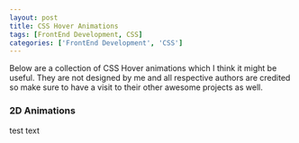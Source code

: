 ```yaml
---
layout: post
title: CSS Hover Animations
tags: [FrontEnd Development, CSS]
categories: ['FrontEnd Development', 'CSS'] 
---
```



Below are a collection of CSS Hover animations which I think it might be useful. They are not designed by me
and all respective authors are credited so make sure to have a visit to their other awesome projects
as well.

### 2D Animations


test text